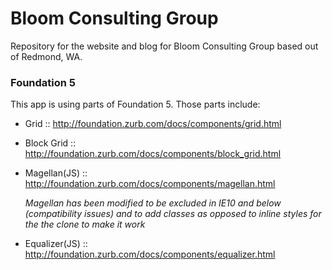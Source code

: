 Bloom Consulting Group
================

Repository for the website and blog for Bloom Consulting Group based out of Redmond, WA.

### Foundation 5

This app is using parts of Foundation 5. Those parts include:

- Grid :: http://foundation.zurb.com/docs/components/grid.html
- Block Grid :: http://foundation.zurb.com/docs/components/block_grid.html
- Magellan(JS) :: http://foundation.zurb.com/docs/components/magellan.html

  *Magellan has been modified to be excluded in IE10 and below (compatibility issues) and to add classes as opposed to inline styles for the the clone to make it work*

- Equalizer(JS) :: http://foundation.zurb.com/docs/components/equalizer.html
